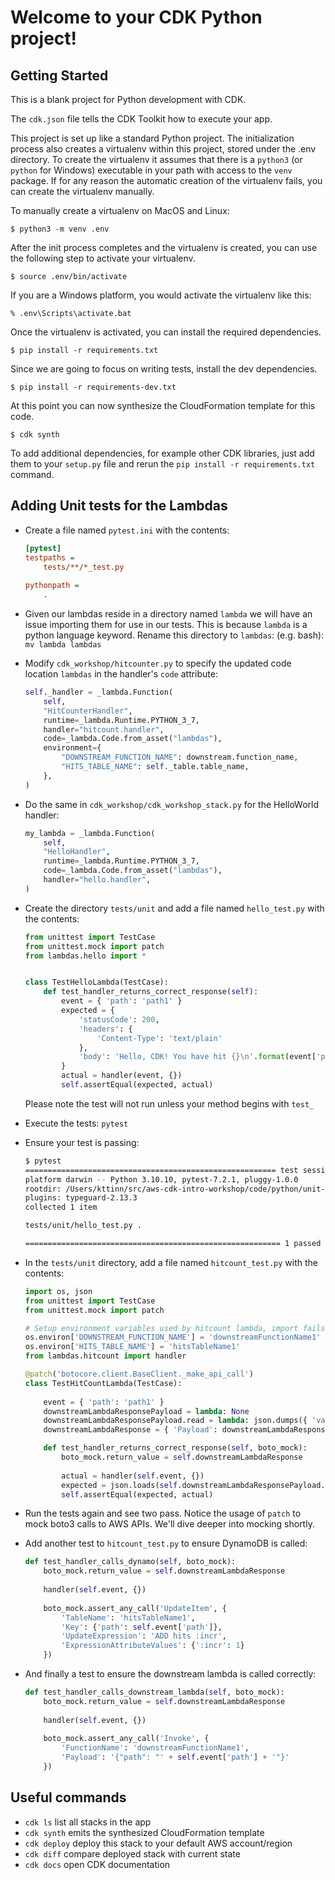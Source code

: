 
# Welcome to your CDK Python project!

## Getting Started

This is a blank project for Python development with CDK.

The `cdk.json` file tells the CDK Toolkit how to execute your app.

This project is set up like a standard Python project.  The initialization
process also creates a virtualenv within this project, stored under the .env
directory.  To create the virtualenv it assumes that there is a `python3`
(or `python` for Windows) executable in your path with access to the `venv`
package. If for any reason the automatic creation of the virtualenv fails,
you can create the virtualenv manually.

To manually create a virtualenv on MacOS and Linux:

```
$ python3 -m venv .env
```

After the init process completes and the virtualenv is created, you can use the following
step to activate your virtualenv.

```
$ source .env/bin/activate
```

If you are a Windows platform, you would activate the virtualenv like this:

```
% .env\Scripts\activate.bat
```

Once the virtualenv is activated, you can install the required dependencies.

```
$ pip install -r requirements.txt
```

Since we are going to focus on writing tests, install the dev dependencies.

```
$ pip install -r requirements-dev.txt
```

At this point you can now synthesize the CloudFormation template for this code.

```
$ cdk synth
```

To add additional dependencies, for example other CDK libraries, just add
them to your `setup.py` file and rerun the `pip install -r requirements.txt`
command.


## Adding Unit tests for the Lambdas

* Create a file named `pytest.ini` with the contents:
    ```ini
    [pytest]
    testpaths = 
        tests/**/*_test.py
        
    pythonpath = 
        .
    ```

* Given our lambdas reside in a directory named `lambda` we will have an issue importing them for use in our tests.  This is because `lambda` is a python language keyword.  Rename this directory to `lambdas`: (e.g. bash): `mv lambda lambdas`

* Modify `cdk_workshop/hitcounter.py` to specify the updated code location `lambdas` in the handler's `code` attribute:
    ```python
    self._handler = _lambda.Function(
        self,
        "HitCounterHandler",
        runtime=_lambda.Runtime.PYTHON_3_7,
        handler="hitcount.handler",
        code=_lambda.Code.from_asset("lambdas"),
        environment={
            "DOWNSTREAM_FUNCTION_NAME": downstream.function_name,
            "HITS_TABLE_NAME": self._table.table_name,
        },
    )
    ```

* Do the same in `cdk_workshop/cdk_workshop_stack.py` for the HelloWorld handler:
    ```python
    my_lambda = _lambda.Function(
        self,
        "HelloHandler",
        runtime=_lambda.Runtime.PYTHON_3_7,
        code=_lambda.Code.from_asset("lambdas"),
        handler="hello.handler",
    )
    ```

* Create the directory `tests/unit` and add a file named `hello_test.py` with the contents:
    ```python
    from unittest import TestCase
    from unittest.mock import patch
    from lambdas.hello import * 


    class TestHelloLambda(TestCase):
        def test_handler_returns_correct_response(self):
            event = { 'path': 'path1' }
            expected = {
                'statusCode': 200,
                'headers': {
                    'Content-Type': 'text/plain'
                },
                'body': 'Hello, CDK! You have hit {}\n'.format(event['path'])
            }
            actual = handler(event, {})
            self.assertEqual(expected, actual)   
    ```
    Please note the test will not run unless your method begins with `test_`

* Execute the tests: `pytest`

* Ensure your test is passing:
    ```bash
    $ pytest
    ======================================================== test session starts ========================================================
    platform darwin -- Python 3.10.10, pytest-7.2.1, pluggy-1.0.0
    rootdir: /Users/kttinn/src/aws-cdk-intro-workshop/code/python/unit-test-cicd-workshop, configfile: pytest.ini, testpaths: tests/**/*_test.py
    plugins: typeguard-2.13.3
    collected 1 item                                                                                                                    

    tests/unit/hello_test.py .                                                                                                    [100%]

    ========================================================= 1 passed in 0.01s =========================================================
    ```

* In the `tests/unit` directory, add a file named `hitcount_test.py` with the contents: 
    ```python
    import os, json
    from unittest import TestCase
    from unittest.mock import patch

    # Setup environment variables used by hitcount lambda, import fails otherwise
    os.environ['DOWNSTREAM_FUNCTION_NAME'] = 'downstreamFunctionName1'
    os.environ['HITS_TABLE_NAME'] = 'hitsTableName1'
    from lambdas.hitcount import handler

    @patch('botocore.client.BaseClient._make_api_call')
    class TestHitCountLambda(TestCase):
        
        event = { 'path': 'path1' }
        downstreamLambdaResponsePayload = lambda: None
        downstreamLambdaResponsePayload.read = lambda: json.dumps({ 'value': 'value1' })
        downstreamLambdaResponse = { 'Payload': downstreamLambdaResponsePayload }

        def test_handler_returns_correct_response(self, boto_mock):
            boto_mock.return_value = self.downstreamLambdaResponse
                
            actual = handler(self.event, {})
            expected = json.loads(self.downstreamLambdaResponsePayload.read())
            self.assertEqual(expected, actual)
    ```

* Run the tests again and see two pass.  Notice the usage of `patch` to mock boto3 calls to AWS APIs.  We'll dive deeper into mocking shortly.

* Add another test to `hitcount_test.py` to ensure DynamoDB is called:
    ```python
    def test_handler_calls_dynamo(self, boto_mock):
        boto_mock.return_value = self.downstreamLambdaResponse
            
        handler(self.event, {})
        
        boto_mock.assert_any_call('UpdateItem', {
            'TableName': 'hitsTableName1',
            'Key': {'path': self.event['path']},
            'UpdateExpression': 'ADD hits :incr',
            'ExpressionAttributeValues': {':incr': 1}
        })
    ```

* And finally a test to ensure the downstream lambda is called correctly:
    ```python
    def test_handler_calls_downstream_lambda(self, boto_mock):
        boto_mock.return_value = self.downstreamLambdaResponse
            
        handler(self.event, {})
        
        boto_mock.assert_any_call('Invoke', {
            'FunctionName': 'downstreamFunctionName1',
            'Payload': '{"path": "' + self.event['path'] + '"}'
        })
    ```



## Useful commands

 * `cdk ls`          list all stacks in the app
 * `cdk synth`       emits the synthesized CloudFormation template
 * `cdk deploy`      deploy this stack to your default AWS account/region
 * `cdk diff`        compare deployed stack with current state
 * `cdk docs`        open CDK documentation
